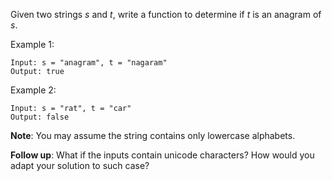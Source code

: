Given two strings *s* and *t*, write a function to determine if *t* is an anagram of *s*.

Example 1:
```
Input: s = "anagram", t = "nagaram"
Output: true
```
Example 2:
```
Input: s = "rat", t = "car"
Output: false
```
**Note**:
You may assume the string contains only lowercase alphabets.

**Follow up**:
What if the inputs contain unicode characters? How would you adapt your solution to such case?